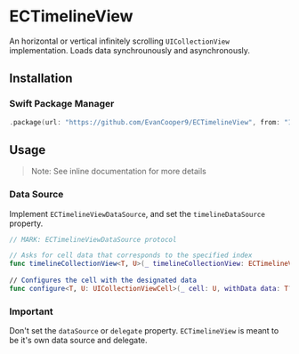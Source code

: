 # ECTimelineView

An horizontal or vertical infinitely scrolling `UICollectionView` implementation. Loads data synchrounously and asynchronously.

## Installation
### Swift Package Manager

```swift
.package(url: "https://github.com/EvanCooper9/ECTimelineView", from: "1.0.0")
```

## Usage
> Note: See inline documentation for more details

### Data Source
Implement `ECTimelineViewDataSource`, and set the `timelineDataSource` property.

```swift
// MARK: ECTimelineViewDataSource protocol

// Asks for cell data that corresponds to the specified index
func timelineCollectionView<T, U>(_ timelineCollectionView: ECTimelineView<T, U>, dataFor index: Int, asyncClosure: @escaping (_ data: T?) -> Void) -> T?
    
// Configures the cell with the designated data
func configure<T, U: UICollectionViewCell>(_ cell: U, withData data: T?)
```

### Important
Don't set the `dataSource` or `delegate` property. `ECTimelineView` is meant to be it's own data source and delegate.
